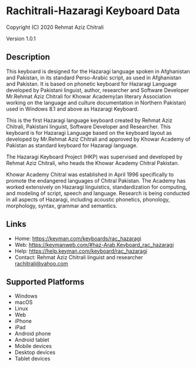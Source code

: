 Rachitrali-Hazaragi Keyboard Data
===============================

Copyright (C) 2020 Rehmat Aziz Chitrali

Version 1.0.1

Description
-----------

This keyboard is designed for the Hazaragi language spoken in Afghanistan and Pakistan, in its standard Perso-Arabic script, as used in Afghanistan and Pakistan. It is based on phonetic keyboard for Hazaragi Language developed by Pakistani linguist, author, researcher and Software Developer Mr.Rehmat Aziz Chitrali for Khowar Academy(an literary Association working on the language and culture documentation in Northern Pakistan) used in Windows 8.1 and above as Hazaragi Keyboard.

This is the first Hazaragi language keyboard created by Rehmat Aziz Chitrali, Pakistani linguist, Software Developer and Researcher. This keyboard is for Hazaragi Language based on the keyboard layout as developed by Mr.Rehmat Aziz Chitrali and approved by Khowar Academy of Pakistan as standard keyboard for Hazaragi language.

The Hazaragi Keyboard Project (HKP) was supervised and developed by Rehmat Aziz Chitrali, who heads the Khowar Academy Chitral Pakistan.

Khowar Academy Chitral was established in April 1996 specifically to promote the endangered  languages of Chitral Pakistan. The Academy has worked extensively on Hazaragi  linguistics, standardization for computing, and modeling of script, speech and language. Research is being conducted in all aspects of Hazaragi, including acoustic phonetics, phonology, morphology, syntax, grammar and semantics.

Links
-----
* Home: https://keyman.com/keyboards/rac_hazaragi
* Web:  https://keymanweb.com/#haz-Arab,Keyboard_rac_hazaragi
* Help: https://help.keyman.com/keyboard/rac_hazaragi
* Contact: Rehmat Aziz Chitrali linguist and researcher rachitrali@yahoo.com


Supported Platforms
-------------------
  * Windows  
  * macOS  
  * Linux  
  * Web  
  * iPhone  
  * iPad  
  * Android phone  
  * Android tablet  
  * Mobile devices  
  * Desktop devices  
  * Tablet devices  
